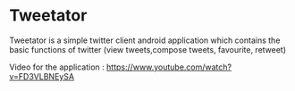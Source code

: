 # Tweetator
Tweetator is a simple twitter client android application which contains the basic functions of twitter (view tweets,compose tweets, favourite, retweet)

Video for the application : https://www.youtube.com/watch?v=FD3VLBNEySA
